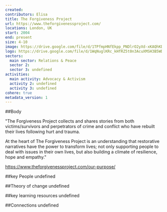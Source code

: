 ```yaml
---
created:
contributors: Elisa
title: The Forgiveness Project
url: https://www.theforgivenessproject.com/
locations: London, UK
start: 2004
end: present
size: 4-10
image: https://drive.google.com/file/d/1TPfmpHNfEkpp_PNDlrO2yXd-xKAQhKD8/view?usp=drive_link
logo: https://drive.google.com/file/d/1WqNuglKRc_kHfRZ5t0n3AcuXMSH3B5WD/view?usp=drive_link
sectors:
  main sector: Relations & Peace
  sector 2: 
  sector 3: undefined
activities: 
  main activity: Advocacy & Activism
  activity 2: undefined
  activity 3: undefined
cohere: true
metadata_version: 1
---
```



##Body

"The Forgiveness Project collects and shares stories from both victims/survivors and perpetrators of crime and conflict who have rebuilt their lives following hurt and trauma.

At the heart of The Forgiveness Project is an understanding that restorative narratives have the power to transform lives; not only supporting people to deal with issues in their own lives, but also building a climate of resilience, hope and empathy."

https://www.theforgivenessproject.com/our-purpose/


##key People
undefined

##Theory of change
undefined

##key learning resources
undefined

##Connections
undefined

